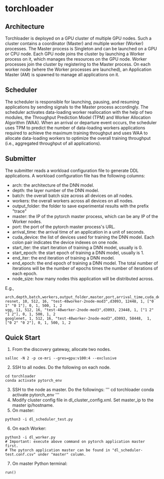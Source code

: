 # torchloader

## Architecture
Torchloader is deployed on a GPU cluster of multiple GPU nodes. Such a cluster contains a coordinator (Master) and multiple worker (Worker) processes. The Master process is Singleton and can be launched on a GPU or CPU node. Each GPU node joins the cluster by launching a Worker process on it, which manages the resources on the GPU node. Worker processes join the cluster by registering to the Master process. On each worker node (where the Worker processes are launched), an Application Master (AM) is spawned to manage all applications on it.

## Scheduler
The scheduler is responsible for launching, pausing, and resuming applications by sending signals to the Master process accordingly. The scheduler activates data-loading worker reallocation with the help of two modules, the Throughput Prediction Model (TPM) and Worker Allocation Algorithm (WAA). When an arrival or departure event occurs, the scheduler uses TPM to predict the number of data-loading workers applications required to achieve the maximum training throughput and uses WAA to allocate data-loading workers to optimize the overall training throughput (i.e., aggregated throughput of all applications).

## Submitter
The submitter reads a workload configuration file to generate DDL applications. A workload configuration file has the following columns:
- arch: the architecture of the DNN model.
- depth: the layer number of the DNN model.
- batch: the overall batch size across all devices on all nodes.
- workers: the overall workers across all devices on all nodes.
- output_folder: the folder to save experimental results with the prefix "trace"
- master: the IP of the pytorch master process, which can be any IP of the Worker nodes. 
- port: the port of the pytorch master process's URL.
- arrival_time: the arrival time of an application in a unit of seconds.
- cuda_device: the list of devices used for training the DNN model. Each colon pair indicates the device indexes on one node.
- start_iter: the start iteration of training a DNN model, usually is 0.
- start_epoch: the start epoch of training a DNN model, usually is 1.
- end_iter: the end iteration of training a DNN model.
- end_epoch: the end epoch of training a DNN model. The total number of iterations will be the number of epochs times the number of iterations of each epoch.
- node_size: how many nodes this application will be distributed across.

E.g.,
```
arch,depth,batch,workers,output_folder,master,port,arrival_time,cuda_device,start_iter,start_epoch,end_iter,end_epoch,node_size
resnet, 10, 512, 16, "test-48worker-2node-mod3",d3093, 12448, 1, ["0 1" "0 1"], 0, 1, 500, 1, 2
vgg, 11, 512, 16, "test-48worker-2node-mod3",d3093, 23448, 1, ["1 2" "1 2"], 0, 1, 500, 1, 2
googlenet, 1, 512, 16, "test-48worker-2node-mod3",d3093, 58448,  1, ["0 2" "0 2"], 0, 1, 500, 1, 2
```

## Quick Start
1. From the discovery gateway, allocate two nodes.
```
salloc -N 2 -p ce-mri --gres=gpu:v100:4 --exclusive
```
2. SSH to all nodes. Do the following on each node.
```
cd torchloader
conda activate pytorch_env
```
3. SSH to the node as master. Do the followings:
'''
cd torchloader
conda activate pytorch_env
'''
4. Modify cluster config file in dl_cluster_config.xml. Set master_ip to the master ip/hostname.
5. On master:
```
python3 -i dl_scheduler_test.py
```
6. On each Worker:
```
python3 -i dl_worker.py
# Important: execute above command on pytorch application master first. 
# The pytorch application master can be found in "dl_scheduler-test.conf.csv" under "master" column.
```

7. On master Python terminal:
```
run()
```
